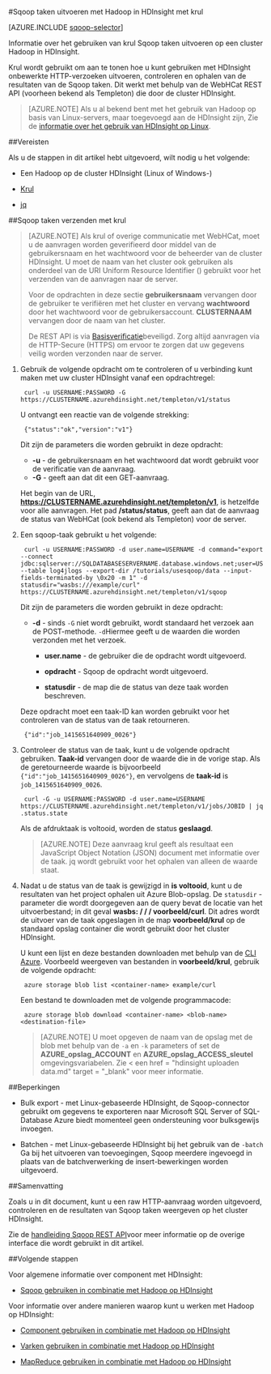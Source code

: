 <properties
   pageTitle="Gebruik van Hadoop Sqoop met krul in HDInsight | Microsoft Azure"
   description="Leren op afstand indienen Sqoop taken HDInsight met krul."
   services="hdinsight"
   documentationCenter=""
   authors="mumian"
   manager="jhubbard"
   editor="cgronlun"
    tags="azure-portal"/>

<tags
   ms.service="hdinsight"
   ms.devlang="na"
   ms.topic="article"
   ms.tgt_pltfrm="na"
   ms.workload="big-data"
   ms.date="10/21/2016"
   ms.author="jgao"/>

#<a name="run-sqoop-jobs-with-hadoop-in-hdinsight-with-curl"></a>Sqoop taken uitvoeren met Hadoop in HDInsight met krul

[AZURE.INCLUDE [sqoop-selector](../../includes/hdinsight-selector-use-sqoop.md)]

Informatie over het gebruiken van krul Sqoop taken uitvoeren op een cluster Hadoop in HDInsight.

Krul wordt gebruikt om aan te tonen hoe u kunt gebruiken met HDInsight onbewerkte HTTP-verzoeken uitvoeren, controleren en ophalen van de resultaten van de Sqoop taken. Dit werkt met behulp van de WebHCat REST API (voorheen bekend als Templeton) die door de cluster HDInsight.

> [AZURE.NOTE] Als u al bekend bent met het gebruik van Hadoop op basis van Linux-servers, maar toegevoegd aan de HDInsight zijn, Zie de [informatie over het gebruik van HDInsight op Linux](hdinsight-hadoop-linux-information.md).

##<a name="prerequisites"></a>Vereisten

Als u de stappen in dit artikel hebt uitgevoerd, wilt nodig u het volgende:

* Een Hadoop op de cluster HDInsight (Linux of Windows-)

* [Krul](http://curl.haxx.se/)

* [jq](http://stedolan.github.io/jq/)

##<a name="submit-sqoop-jobs-by-using-curl"></a>Sqoop taken verzenden met krul

> [AZURE.NOTE] Als krul of overige communicatie met WebHCat, moet u de aanvragen worden geverifieerd door middel van de gebruikersnaam en het wachtwoord voor de beheerder van de cluster HDInsight. U moet de naam van het cluster ook gebruiken als onderdeel van de URI Uniform Resource Identifier () gebruikt voor het verzenden van de aanvragen naar de server.
>
> Voor de opdrachten in deze sectie **gebruikersnaam** vervangen door de gebruiker te verifiëren met het cluster en vervang **wachtwoord** door het wachtwoord voor de gebruikersaccount. **CLUSTERNAAM** vervangen door de naam van het cluster.
>
> De REST API is via [Basisverificatie](http://en.wikipedia.org/wiki/Basic_access_authentication)beveiligd. Zorg altijd aanvragen via de HTTP-Secure (HTTPS) om ervoor te zorgen dat uw gegevens veilig worden verzonden naar de server.

1. Gebruik de volgende opdracht om te controleren of u verbinding kunt maken met uw cluster HDInsight vanaf een opdrachtregel:

        curl -u USERNAME:PASSWORD -G https://CLUSTERNAME.azurehdinsight.net/templeton/v1/status

    U ontvangt een reactie van de volgende strekking:

        {"status":"ok","version":"v1"}

    Dit zijn de parameters die worden gebruikt in deze opdracht:

    * **-u** - de gebruikersnaam en het wachtwoord dat wordt gebruikt voor de verificatie van de aanvraag.
    * **-G** - geeft aan dat dit een GET-aanvraag.

    Het begin van de URL, **https://CLUSTERNAME.azurehdinsight.net/templeton/v1**, is hetzelfde voor alle aanvragen. Het pad **/status/status**, geeft aan dat de aanvraag de status van WebHCat (ook bekend als Templeton) voor de server. 

2. Een sqoop-taak gebruikt u het volgende:


        curl -u USERNAME:PASSWORD -d user.name=USERNAME -d command="export --connect jdbc:sqlserver://SQLDATABASESERVERNAME.database.windows.net;user=USERNAME@SQLDATABASESERVERNAME;password=PASSWORD;database=SQLDATABASENAME --table log4jlogs --export-dir /tutorials/usesqoop/data --input-fields-terminated-by \0x20 -m 1" -d statusdir="wasbs:///example/curl" https://CLUSTERNAME.azurehdinsight.net/templeton/v1/sqoop

    Dit zijn de parameters die worden gebruikt in deze opdracht:

    * **-d** - sinds `-G` niet wordt gebruikt, wordt standaard het verzoek aan de POST-methode. `-d`Hiermee geeft u de waarden die worden verzonden met het verzoek.

        * **user.name** - de gebruiker die de opdracht wordt uitgevoerd.

        * **opdracht** - Sqoop de opdracht wordt uitgevoerd.

        * **statusdir** - de map die de status van deze taak worden beschreven.

    Deze opdracht moet een taak-ID kan worden gebruikt voor het controleren van de status van de taak retourneren.

        {"id":"job_1415651640909_0026"}

3. Controleer de status van de taak, kunt u de volgende opdracht gebruiken. **Taak-id** vervangen door de waarde die in de vorige stap. Als de geretourneerde waarde is bijvoorbeeld `{"id":"job_1415651640909_0026"}`, en vervolgens de **taak-id** is `job_1415651640909_0026`.

        curl -G -u USERNAME:PASSWORD -d user.name=USERNAME https://CLUSTERNAME.azurehdinsight.net/templeton/v1/jobs/JOBID | jq .status.state

    Als de afdruktaak is voltooid, worden de status **geslaagd**.

    > [AZURE.NOTE] Deze aanvraag krul geeft als resultaat een JavaScript Object Notation (JSON) document met informatie over de taak. jq wordt gebruikt voor het ophalen van alleen de waarde staat.

4. Nadat u de status van de taak is gewijzigd in **is voltooid**, kunt u de resultaten van het project ophalen uit Azure Blob-opslag. De `statusdir` -parameter die wordt doorgegeven aan de query bevat de locatie van het uitvoerbestand; in dit geval **wasbs: / / / voorbeeld/curl**. Dit adres wordt de uitvoer van de taak opgeslagen in de map **voorbeeld/krul** op de standaard opslag container die wordt gebruikt door het cluster HDInsight.

    U kunt een lijst en deze bestanden downloaden met behulp van de [CLI Azure](../xplat-cli-install.md). Voorbeeld weergeven van bestanden in **voorbeeld/krul**, gebruik de volgende opdracht:

        azure storage blob list <container-name> example/curl

    Een bestand te downloaden met de volgende programmacode:

        azure storage blob download <container-name> <blob-name> <destination-file>

    > [AZURE.NOTE] U moet opgeven de naam van de opslag met de blob met behulp van de `-a` en `-k` parameters of set de **AZURE\_opslag\_ACCOUNT** en **AZURE\_opslag\_ACCESS\_sleutel** omgevingsvariabelen. Zie < een href = "hdinsight uploaden data.md" target = "_blank" voor meer informatie.

##<a name="limitations"></a>Beperkingen

* Bulk export - met Linux-gebaseerde HDInsight, de Sqoop-connector gebruikt om gegevens te exporteren naar Microsoft SQL Server of SQL-Database Azure biedt momenteel geen ondersteuning voor bulksgewijs invoegen.

* Batchen - met Linux-gebaseerde HDInsight bij het gebruik van de `-batch` Ga bij het uitvoeren van toevoegingen, Sqoop meerdere ingevoegd in plaats van de batchverwerking de insert-bewerkingen worden uitgevoerd.

##<a name="summary"></a>Samenvatting

Zoals u in dit document, kunt u een raw HTTP-aanvraag worden uitgevoerd, controleren en de resultaten van Sqoop taken weergeven op het cluster HDInsight.

Zie de <a href="https://sqoop.apache.org/docs/1.99.3/RESTAPI.html" target="_blank">handleiding Sqoop REST API</a>voor meer informatie op de overige interface die wordt gebruikt in dit artikel.

##<a name="next-steps"></a>Volgende stappen

Voor algemene informatie over component met HDInsight:

* [Sqoop gebruiken in combinatie met Hadoop op HDInsight](hdinsight-use-sqoop.md)

Voor informatie over andere manieren waarop kunt u werken met Hadoop op HDInsight:

* [Component gebruiken in combinatie met Hadoop op HDInsight](hdinsight-use-hive.md)

* [Varken gebruiken in combinatie met Hadoop op HDInsight](hdinsight-use-pig.md)

* [MapReduce gebruiken in combinatie met Hadoop op HDInsight](hdinsight-use-mapreduce.md)

[hdinsight-sdk-documentation]: http://msdnstage.redmond.corp.microsoft.com/library/dn479185.aspx

[azure-purchase-options]: http://azure.microsoft.com/pricing/purchase-options/
[azure-member-offers]: http://azure.microsoft.com/pricing/member-offers/
[azure-free-trial]: http://azure.microsoft.com/pricing/free-trial/

[apache-tez]: http://tez.apache.org
[apache-hive]: http://hive.apache.org/
[apache-log4j]: http://en.wikipedia.org/wiki/Log4j
[hive-on-tez-wiki]: https://cwiki.apache.org/confluence/display/Hive/Hive+on+Tez
[import-to-excel]: http://azure.microsoft.com/documentation/articles/hdinsight-connect-excel-power-query/


[hdinsight-use-oozie]: hdinsight-use-oozie.md
[hdinsight-analyze-flight-data]: hdinsight-analyze-flight-delay-data.md




[hdinsight-provision]: hdinsight-provision-clusters.md
[hdinsight-submit-jobs]: hdinsight-submit-hadoop-jobs-programmatically.md
[hdinsight-upload-data]: hdinsight-upload-data.md

[powershell-here-strings]: http://technet.microsoft.com/library/ee692792.aspx


